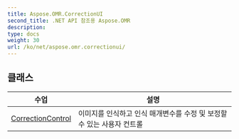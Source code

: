 ```yaml
---
title: Aspose.OMR.CorrectionUI
second_title: .NET API 참조용 Aspose.OMR
description: 
type: docs
weight: 30
url: /ko/net/aspose.omr.correctionui/
---
```



## 클래스

| 수업 | 설명 |
| --- | --- |
| [CorrectionControl](./correctioncontrol/) | 이미지를 인식하고 인식 매개변수를 수정 및 보정할 수 있는 사용자 컨트롤 |


